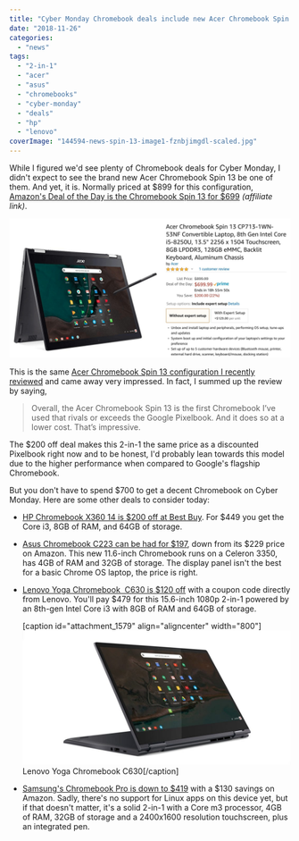 ```yaml
---
title: "Cyber Monday Chromebook deals include new Acer Chromebook Spin 13 for $699"
date: "2018-11-26"
categories: 
  - "news"
tags: 
  - "2-in-1"
  - "acer"
  - "asus"
  - "chromebooks"
  - "cyber-monday"
  - "deals"
  - "hp"
  - "lenovo"
coverImage: "144594-news-spin-13-image1-fznbjimgdl-scaled.jpg"
---
```


While I figured we'd see plenty of Chromebook deals for Cyber Monday, I didn't expect to see the brand new Acer Chromebook Spin 13 be one of them. And yet, it is. Normally priced at $899 for this configuration, [Amazon's Deal of the Day is the Chromebook Spin 13 for $699](https://www.amazon.com/gp/product/B07GD4CMDH/ref=as_li_tl?ie=UTF8&camp=1789&creative=9325&creativeASIN=B07GD4CMDH&linkCode=as2&tag=aboutchromebo-20&linkId=950d8080dfe64b4fbf30c4aaa2adedab) _(affiliate link)_.

[![](images/Screenshot-2018-11-26-at-8.04.07-AM.png)](https://www.amazon.com/gp/product/B07GD4CMDH/ref=as_li_tl?ie=UTF8&camp=1789&creative=9325&creativeASIN=B07GD4CMDH&linkCode=as2&tag=aboutchromebo-20&linkId=950d8080dfe64b4fbf30c4aaa2adedab)

This is the same [Acer Chromebook Spin 13 configuration I recently reviewed](https://www.aboutchromebooks.com/reviews/acer-chromebook-spin-13-review-vs-pixelbook/) and came away very impressed. In fact, I summed up the review by saying,

> Overall, the Acer Chromebook Spin 13 is the first Chromebook I’ve used that rivals or exceeds the Google Pixelbook. And it does so at a lower cost. That’s impressive.

The $200 off deal makes this 2-in-1 the same price as a discounted Pixelbook right now and to be honest, I'd probably lean towards this model due to the higher performance when compared to Google's flagship Chromebook.

But you don't have to spend $700 to get a decent Chromebook on Cyber Monday. Here are some other deals to consider today:

- [HP Chromebook X360 14 is $200 off at Best Buy](https://www.bestbuy.com/site/hp-2-in-1-14-touch-screen-chromebook-intel-core-i3-8gb-memory-64gb-emmc-flash-memory-hp-finish-in-ceramic-white-and-cloud-blue/6301869.p?skuId=6301869). For $449 you get the Core i3, 8GB of RAM, and 64GB of storage.
- [Asus Chromebook C223 can be had for $197](https://www.amazon.com/dp/B07G2XB2MB/ref=sspa_dk_detail_3?psc=1&pd_rd_i=B07G2XB2MB&pf_rd_m=ATVPDKIKX0DER&pf_rd_p=f0dedbe2-13c8-4136-a746-4398ed93cf0f&pd_rd_wg=0bogY&pf_rd_r=VKGTV68HC5H09WZPJ832&pf_rd_s=desktop-dp-sims&pf_rd_t=40701&pd_rd_w=ymhcO&pf_rd_i=desktop-dp-sims&pd_rd_r=1b566c4a-f17b-11e8-8ab7-d7d92181ecc1), down from its $229 price on Amazon. This new 11.6-inch Chromebook runs on a Celeron 3350, has 4GB of RAM and 32GB of storage. The display panel isn't the best for a basic Chrome OS laptop, the price is right.
- [Lenovo Yoga Chromebook  C630 is $120 off](https://www.lenovo.com/us/en/laptops/yoga/yoga-c-series/Yoga-Chromebook-C630/p/88YGCC61096) with a coupon code directly from Lenovo. You'll pay $479 for this 15.6-inch 1080p 2-in-1 powered by an 8th-gen Intel Core i3 with 8GB of RAM and 64GB of storage.
    
    \[caption id="attachment\_1579" align="aligncenter" width="800"\][![](images/lenovo_yoga_chromebook_2-1024x512.jpg)](https://www.aboutchromebooks.com/news/4k-lenovo-yoga-chromebook-c630-specs-price-release-date-599/attachment/lenovo_yoga_chromebook_2/) Lenovo Yoga Chromebook C630\[/caption\]
- [Samsung's Chromebook Pro is down to $419](https://www.amazon.com/dp/B071LB1GG4/ref=sspa_dk_detail_0?psc=1&pd_rd_i=B071LB1GG4&pf_rd_m=ATVPDKIKX0DER&pf_rd_p=f0dedbe2-13c8-4136-a746-4398ed93cf0f&pd_rd_wg=8Va0q&pf_rd_r=W8CMY42D8T6HY86MYG93&pf_rd_s=desktop-dp-sims&pf_rd_t=40701&pd_rd_w=jHJL7&pf_rd_i=desktop-dp-sims&pd_rd_r=90483515-f17c-11e8-b0e1-cb0baae9fd4f) with a $130 savings on Amazon. Sadly, there's no support for Linux apps on this device yet, but if that doesn't matter, it's a solid 2-in-1 with a Core m3 processor, 4GB of RAM, 32GB of storage and a 2400x1600 resolution touchscreen, plus an integrated pen.

